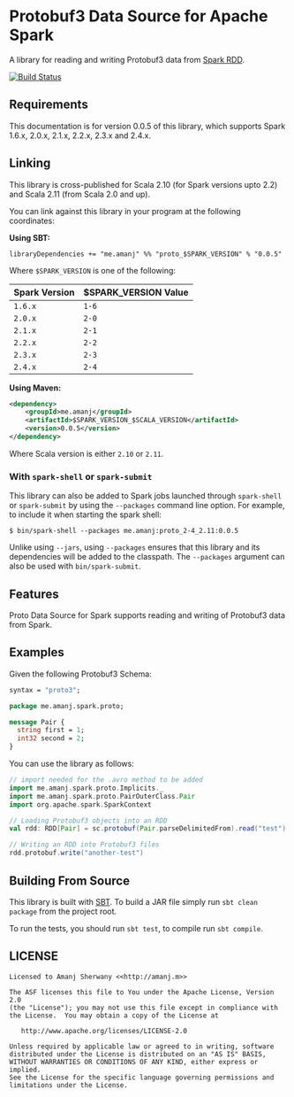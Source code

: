 # Protobuf3 Data Source for Apache Spark

A library for reading and writing Protobuf3 data from [Spark
RDD](http://spark.apache.org/docs/latest/sql-programming-guide.html).

[![Build Status](https://travis-ci.org/amanjpro/spark-proto.svg?branch=master)](https://travis-ci.org/amanjpro/spark-proto)

## Requirements

This documentation is for version 0.0.5 of this library, which supports Spark
1.6.x, 2.0.x, 2.1.x, 2.2.x, 2.3.x and 2.4.x.

## Linking

This library is cross-published for Scala 2.10 (for Spark versions upto 2.2)
and Scala 2.11 (from Scala 2.0 and up).

You can link against this library in your program at the following coordinates:

**Using SBT:**

```
libraryDependencies += "me.amanj" %% "proto_$SPARK_VERSION" % "0.0.5"
```

Where `$SPARK_VERSION` is one of the following:

| Spark Version   | $SPARK_VERSION Value |
| --------------- | -------------------- |
| `1.6.x`         | `1-6`                |
| `2.0.x`         | `2-0`                |
| `2.1.x`         | `2-1`                |
| `2.2.x`         | `2-2`                |
| `2.3.x`         | `2-3`                |
| `2.4.x`         | `2-4`                |


**Using Maven:**

```xml
<dependency>
    <groupId>me.amanj</groupId>
    <artifactId>$SPARK_VERSION_$SCALA_VERSION</artifactId>
    <version>0.0.5</version>
</dependency>
```

Where Scala version is either `2.10` or `2.11`.

### With `spark-shell` or `spark-submit`

This library can also be added to Spark jobs launched through `spark-shell` or
`spark-submit` by using the `--packages` command line option.  For example, to
include it when starting the spark shell:

```
$ bin/spark-shell --packages me.amanj:proto_2-4_2.11:0.0.5
```

Unlike using `--jars`, using `--packages` ensures that this library and its
dependencies will be added to the classpath. The `--packages` argument can also
be used with `bin/spark-submit`.

## Features

Proto Data Source for Spark supports reading and writing of Protobuf3 data from Spark.

## Examples

Given the following Protobuf3 Schema:

```protobuf
syntax = "proto3";

package me.amanj.spark.proto;

message Pair {
  string first = 1;
  int32 second = 2;
}
```

You can use the library as follows:

```scala
// import needed for the .avro method to be added
import me.amanj.spark.proto.Implicits._
import me.amanj.spark.proto.PairOuterClass.Pair
import org.apache.spark.SparkContext

// Loading Protobuf3 objects into an RDD
val rdd: RDD[Pair] = sc.protobuf(Pair.parseDelimitedFrom).read("test")

// Writing an RDD into Protobuf3 files
rdd.protobuf.write("another-test")
```

## Building From Source
This library is built with [SBT](http://www.scala-sbt.org). To build a JAR file
simply run `sbt clean package` from the project root.

To run the tests, you should run `sbt test`, to compile run `sbt compile`.

## LICENSE

```
Licensed to Amanj Sherwany <<http://amanj.m>>

The ASF licenses this file to You under the Apache License, Version 2.0
(the "License"); you may not use this file except in compliance with
the License.  You may obtain a copy of the License at

   http://www.apache.org/licenses/LICENSE-2.0

Unless required by applicable law or agreed to in writing, software
distributed under the License is distributed on an "AS IS" BASIS,
WITHOUT WARRANTIES OR CONDITIONS OF ANY KIND, either express or implied.
See the License for the specific language governing permissions and
limitations under the License.
```
